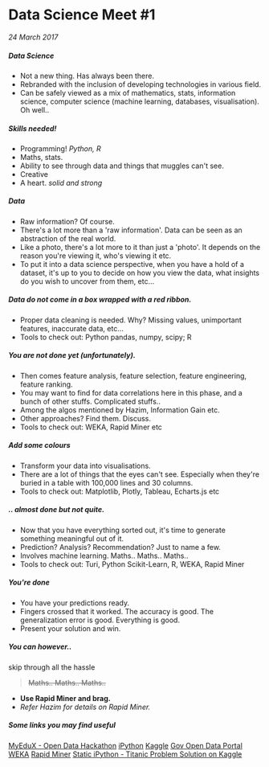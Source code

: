 # Data Science Meet #1
_24 March 2017_

##### Data Science

  - Not a new thing. Has always been there. 
  - Rebranded with the inclusion of developing technologies in various field.
  - Can be safely viewed as a mix of mathematics, stats, information science, computer science (machine learning, databases, visualisation). Oh well.. 
 
##### Skills needed!
- Programming! _Python, R_
- Maths, stats.
- Ability to see through data and things that muggles can't see. 
- Creative
- A heart. _solid and strong_  

##### Data 
- Raw information? Of course. 
- There's a lot more than a 'raw information'. Data can be seen as an abstraction of the real world. 
- Like a photo, there's a lot more to it than just a 'photo'. It depends on the reason you're viewing it, who's viewing it etc. 
- To put it into a data science perspective, when you have a hold of a dataset, it's up to you to decide on how you view the data, what insights do you wish to uncover from them, etc...

##### Data do not come in a box wrapped with a red ribbon. 
- Proper data cleaning is needed. Why? Missing values, unimportant features, inaccurate data, etc...
- Tools to check out: Python pandas, numpy, scipy; R

##### You are not done yet (unfortunately).

- Then comes feature analysis, feature selection, feature engineering, feature ranking.
- You may want to find for data correlations here in this phase, and a bunch of other stuffs. Complicated stuffs..
- Among the algos mentioned by Hazim, Information Gain etc. 
- Other approaches? Find them. Discuss.
- Tools to check out: WEKA, Rapid Miner etc

##### Add some colours
- Transform your data into visualisations. 
- There are a lot of things that the eyes can't see. Especially when they're buried in a table with 100,000 lines and 30 columns. 
- Tools to check out: Matplotlib, Plotly, Tableau, Echarts.js etc

##### .. almost done but not quite. 

- Now that you have everything sorted out, it's time to generate something meaningful out of it. 
- Prediction? Analysis? Recommendation? Just to name a few.
- Involves machine learning. Maths.. Maths.. Maths.. 
- Tools to check out: Turi, Python Scikit-Learn, R, WEKA, Rapid Miner

##### You're done
- You have your predictions ready.
- Fingers crossed that it worked. The accuracy is good. The generalization error is good. Everything is good. 
- Present your solution and win. 

##### You can however..
skip through all the hassle

> ~~Maths.. Maths.. Maths..~~
- **Use Rapid Miner and brag.** 
- _Refer Hazim for details on Rapid Miner._

##### Some links you may find useful
[MyEduX - Open Data Hackathon](http://project.fsktm.um.edu.my/myedux)
[iPython](https://ipython.org/install.html)
[Kaggle](https://www.kaggle.com/)
[Gov Open Data Portal](http://data.gov.my)
[WEKA](http://www.cs.waikato.ac.nz/ml/weka/)
[Rapid Miner](https://rapidminer.com/)
[Static iPython - Titanic Problem Solution on Kaggle](http://nbviewer.jupyter.org/github/agconti/kaggle-titanic/blob/master/Titanic.ipynb)
